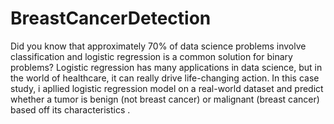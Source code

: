 # BreastCancerDetection
Did you know that approximately 70% of data science problems involve classification and logistic regression is a common solution for binary problems?
Logistic regression has many applications in data science, but in the world of healthcare, it can really drive life-changing action.
In this case study, i apllied logistic regression model on a real-world dataset and predict whether a tumor is benign (not breast cancer) or malignant (breast cancer) based off its characteristics .
